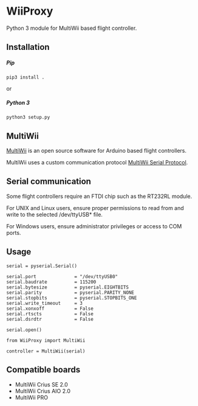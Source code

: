 # WiiProxy

Python 3 module for MultiWii based flight controller.

## Installation

##### Pip
```pip3 install .```

or

##### Python 3
```python3 setup.py```

## MultiWii
[MultiWii](https://github.com/multiwii) is an open source software for Arduino based flight controllers.

MultiWii uses a custom communication protocol [MultiWii Serial Protocol](http://www.multiwii.com/wiki/index.php?title=Multiwii_Serial_Protocol).

## Serial communication

Some flight controllers require an FTDI chip such as the RT232RL module.

For UNIX and Linux users, ensure proper permissions to read from and write to the selected /dev/ttyUSB* file.

For Windows users, ensure administrator privileges or access to COM ports.

## Usage
```
serial = pyserial.Serial()

serial.port              = "/dev/ttyUSB0"
serial.baudrate          = 115200
serial.bytesize          = pyserial.EIGHTBITS
serial.parity            = pyserial.PARITY_NONE
serial.stopbits          = pyserial.STOPBITS_ONE
serial.write_timeout     = 3
serial.xonxoff           = False
serial.rtscts            = False
serial.dsrdtr            = False

serial.open()
```

```
from WiiProxy import MultiWii

controller = MultiWii(serial)
```

## Compatible boards

- MultiWii Crius SE 2.0
- MultiWii Crius AIO 2.0
- MultiWii PRO
